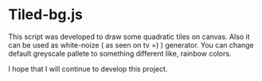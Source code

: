 # Tiled-bg.js

This script was developed to draw some quadratic tiles on canvas. Also it can be used as white-noize ( as seen on tv =) ) generator. You can change default greyscale pallete to something different like, rainbow colors.

I hope that I will continue to develop this project.
